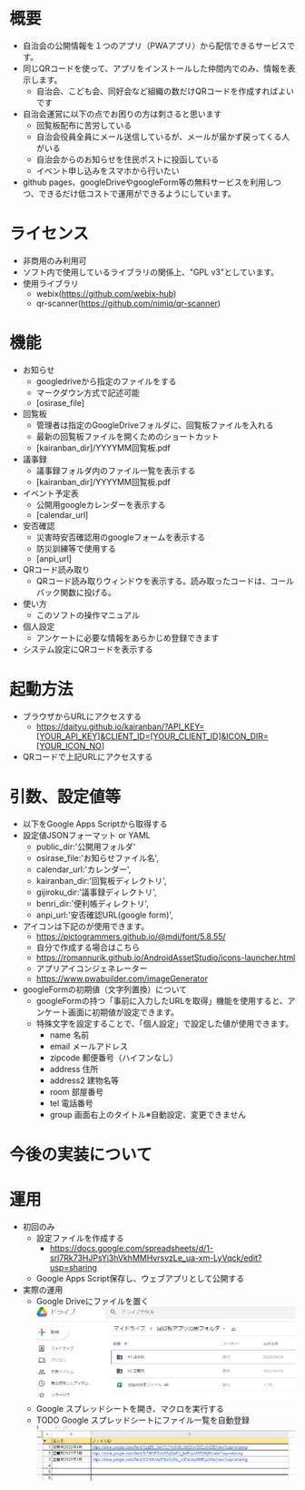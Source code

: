 # 概要
  - 自治会の公開情報を１つのアプリ（PWAアプリ）から配信できるサービスです。
  - 同じQRコードを使って、アプリをインストールした仲間内でのみ、情報を表示します。
    - 自治会、こども会、同好会など組織の数だけQRコードを作成すればよいです
  - 自治会運営に以下の点でお困りの方は刺さると思います
    - 回覧板配布に苦労している
    - 自治会役員全員にメール送信しているが、メールが届かず戻ってくる人がいる
    - 自治会からのお知らせを住民ポストに投函している
    - イベント申し込みをスマホから行いたい
  - github pages、googleDriveやgoogleForm等の無料サービスを利用しつつ、できるだけ低コストで運用ができるようにしています。
# ライセンス
- 非商用のみ利用可
- ソフト内で使用しているライブラリの関係上、"GPL v3"としています。
- 使用ライブラリ
  - webix(https://github.com/webix-hub)
  - qr-scanner(https://github.com/nimiq/qr-scanner)
# 機能
- お知らせ
  - googledriveから指定のファイルをする
  - マークダウン方式で記述可能
  - [osirase_file]
- 回覧板
  - 管理者は指定のGoogleDriveフォルダに、回覧板ファイルを入れる
  - 最新の回覧板ファイルを開くためのショートカット
  - [kairanban_dir]/YYYYMM回覧板.pdf
- 議事録
  - 議事録フォルダ内のファイル一覧を表示する
  - [kairanban_dir]/YYYYMM回覧板.pdf
- イベント予定表
  - 公開用googleカレンダーを表示する
  - [calendar_url]
- 安否確認
  - 災害時安否確認用のgoogleフォームを表示する
  - 防災訓練等で使用する
  - [anpi_url]
- QRコード読み取り
  - QRコード読み取りウィンドウを表示する。読み取ったコードは、コールバック関数に投げる。
- 使い方
  - このソフトの操作マニュアル
- 個人設定
  - アンケートに必要な情報をあらかじめ登録できます
- システム設定にQRコードを表示する
# 起動方法
- ブラウザからURLにアクセスする
  - https://daityu.github.io/kairanban/?API_KEY=[YOUR_API_KEY]&CLIENT_ID=[YOUR_CLIENT_ID]&ICON_DIR=[YOUR_ICON_NO]
- QRコードで上記URLにアクセスする
# 引数、設定値等
- 以下をGoogle Apps Scriptから取得する
- 設定値JSONフォーマット or YAML
  - public_dir:'公開用フォルダ'
  - osirase_file:'お知らせファイル名',
  - calendar_url:'カレンダー',
  - kairanban_dir:'回覧板ディレクトリ',
  - gijiroku_dir:'議事録ディレクトリ',
  - benri_dir:'便利帳ディレクトリ',
  - anpi_url:'安否確認URL(google form)',
- アイコンは下記のが使用できます。
  - https://pictogrammers.github.io/@mdi/font/5.8.55/
  - 自分で作成する場合はこちら
  - https://romannurik.github.io/AndroidAssetStudio/icons-launcher.html
  - アプリアイコンジェネレーター
  - https://www.pwabuilder.com/imageGenerator
- googleFormの初期値（文字列置換）について
  - googleFormの持つ「事前に入力したURLを取得」機能を使用すると、アンケート画面に初期値が設定できます。
  - 特殊文字を設定することで、「個人設定」で設定した値が使用できます。
    - name      名前
    - email     メールアドレス
    - zipcode   郵便番号（ハイフンなし）
    - address   住所
    - address2  建物名等
    - room      部屋番号
    - tel       電話番号
    - group     画面右上のタイトル※自動設定、変更できません
<!-- - カレンダー固有
  - CLIENT_ID:localstrage,町内会単位,googleカレンダーID
  - API_KEY:localstrage,町内会単位,これいるか？？
- カレンダー全体
  - G_CLIENT_ID:CONST,EAC単位,googleカレンダーID
  - G_API_KEY:CONST,EAC単位,これいるか？？ -->
# 今後の実装について
# 運用
  - 初回のみ
    - 設定ファイルを作成する
      - https://docs.google.com/spreadsheets/d/1-srl7Rk73HJPsYi3hVkhMMHvrsvzLe_ua-xm-LyVqck/edit?usp=sharing
    - Google Apps Script保存し、ウェブアプリとして公開する
  - 実際の運用
    - Google Driveにファイルを置く
    ![gd](docs/help/gd.png)
    - Google スプレッドシートを開き、マクロを実行する
    - TODO Google スプレッドシートにファイル一覧を自動登録
    ![sp](docs/help/sp.png)